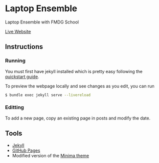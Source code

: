 # Laptop Ensemble
Laptop Ensemble with FMDG School

[Live Website](https://huriphoonado.github.io/laptopclass/)


## Instructions

### Running
You must first have jekyll installed which is pretty easy following the [quickstart guide](https://jekyllrb.com/docs/).

To preview the webpage locally and see changes as you edit, you can run
```bash
$ bundle exec jekyll serve --livereload
```

### Editting
To add a new page, copy an existing page in posts and modify the date.

## Tools
* [Jekyll](https://jekyllrb.com)
* [GitHub Pages](https://pages.github.com)
* Modified version of the [Minima theme](https://github.com/jekyll/minima)